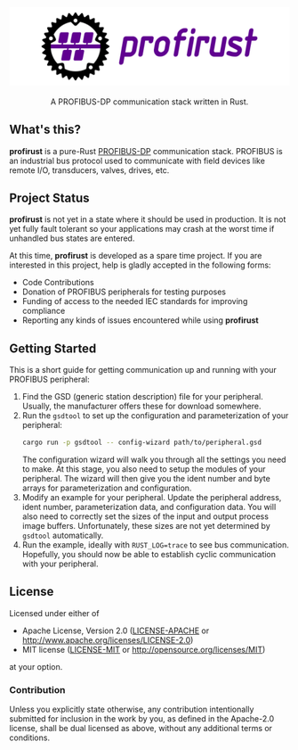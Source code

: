 <p align="center">
  <img src="img/logo-header.svg" alt="profirust"><br>
  <br>
  A PROFIBUS-DP communication stack written in Rust.
</p>

## What's this?
**profirust** is a pure-Rust [PROFIBUS-DP] communication stack.  PROFIBUS is an
industrial bus protocol used to communicate with field devices like remote I/O,
transducers, valves, drives, etc.

## Project Status
**profirust** is not yet in a state where it should be used in production.  It
is not yet fully fault tolerant so your applications may crash at the worst
time if unhandled bus states are entered.

At this time, **profirust** is developed as a spare time project.  If you are
interested in this project, help is gladly accepted in the following forms:

- Code Contributions
- Donation of PROFIBUS peripherals for testing purposes
- Funding of access to the needed IEC standards for improving compliance
- Reporting any kinds of issues encountered while using **profirust**

## Getting Started
This is a short guide for getting communication up and running with your
PROFIBUS peripheral:

1. Find the GSD (generic station description) file for your peripheral.
   Usually, the manufacturer offers these for download somewhere.
2. Run the `gsdtool` to set up the configuration and parameterization of your
   peripheral:
   ```bash
   cargo run -p gsdtool -- config-wizard path/to/peripheral.gsd
   ```
   The configuration wizard will walk you through all the settings you need to
   make.  At this stage, you also need to setup the modules of your peripheral.
   The wizard will then give you the ident number and byte arrays for
   parameterization and configuration.
3. Modify an example for your peripheral.  Update the peripheral address, ident
   number, parameterization data, and configuration data.  You will also need
   to correctly set the sizes of the input and output process image buffers.
   Unfortunately, these sizes are not yet determined by `gsdtool`
   automatically.
4. Run the example, ideally with `RUST_LOG=trace` to see bus communication.
   Hopefully, you should now be able to establish cyclic communication with
   your peripheral.

## License
Licensed under either of

- Apache License, Version 2.0 ([LICENSE-APACHE](LICENSE-APACHE) or
  <http://www.apache.org/licenses/LICENSE-2.0>)
- MIT license ([LICENSE-MIT](LICENSE-MIT) or
  <http://opensource.org/licenses/MIT>)

at your option.

### Contribution
Unless you explicitly state otherwise, any contribution intentionally submitted
for inclusion in the work by you, as defined in the Apache-2.0 license, shall
be dual licensed as above, without any additional terms or conditions.

[PROFIBUS-DP]: https://en.wikipedia.org/wiki/Profibus

